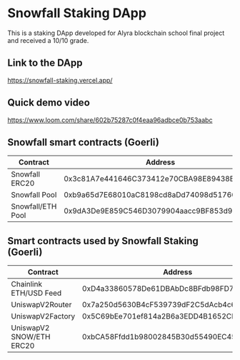 # Snowfall Staking DApp

This is a staking DApp developed for Alyra blockchain school final project and received a 10/10 grade.

## Link to the DApp

https://snowfall-staking.vercel.app/

## Quick demo video

https://www.loom.com/share/602b75287c0f4eaa96adbce0b753aabc

## Snowfall smart contracts (Goerli)

| Contract          | Address                                    |
| ----------------- | ------------------------------------------ |
| Snowfall ERC20    | 0x3c81A7e441646C373412e70CBA98E89438B0a262 |
| Snowfall Pool     | 0xb9a65d7E68010aC8198cd8aDd74098d51760d92F |
| Snowfall/ETH Pool | 0x9dA3De9E859C546D3079904aacc9BF853d9a0832 |

## Smart contracts used by Snowfall Staking (Goerli)

| Contract                 | Address                                    |
| ------------------------ | ------------------------------------------ |
| Chainlink ETH/USD Feed   | 0xD4a33860578De61DBAbDc8BFdb98FD742fA7028e |
| UniswapV2Router          | 0x7a250d5630B4cF539739dF2C5dAcb4c659F2488D |
| UniswapV2Factory         | 0x5C69bEe701ef814a2B6a3EDD4B1652CB9cc5aA6f |
| UniswapV2 SNOW/ETH ERC20 | 0xbCA58Ffdd1b98002845B30d55490EC45cA0e2D87 |
